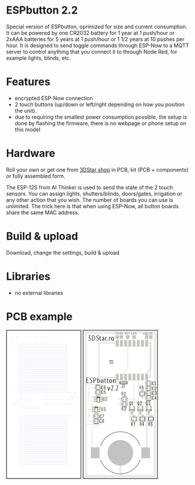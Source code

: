 # ESPbutton 2.2
Special version of ESPbutton, oprimized for size and current consumption.
It can be powered by one CR2032 battery for 1 year at 1 push/hour or 2xAAA batteries for 5 years at 1 push/hour or 1 1/2 years at 10 pushes per hour.
It is designed to send toggle commands through ESP-Now to a MQTT server to control anything that you connect it to through Node Red, for example lights, blinds, etc.

# Features
- encrypted ESP-Now connection
- 2 touch buttons (up/down or left/right depending on how you position the unit).
- due to requiring the smallest power consumption possible, the setup is done by flashing the firmware, there is no webpage or phone setup on this model


# Hardware
Roll your own or get one from <a href="https://3dstar.ro/proiecte/espbutton">3DStar shop</a> in PCB, kit (PCB + components) or fully assembled form.

The ESP-12S from AI Thinker is used to send the state of the 2 touch sensors. You can assign lights, shutters/blinds, doors/gates, irrigation or any other action that you wish.
The number of boards you can use is unlimited. The trick here is that when using ESP-Now, all button boards share the same MAC address.

# Build & upload
Download, change the settings, build & upload

# Libraries
- no external libraries

# PCB example
<img src="https://github.com/cctweaker/espbutton-2.2/blob/master/Hardware/ESPbutton v2.2 top example.jpg?raw=true" style="border: 2px solid #555">
<img src="https://github.com/cctweaker/espbutton-2.2/blob/master/Hardware/ESPbutton v2.2 bottom example.jpg?raw=true" style="border: 2px solid #555">